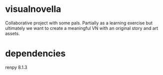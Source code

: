 # visualnovella

Collaborative project with some pals. Partially as a learning exercise
but ultimately we want to create a meaningful VN with an original
story and art assets.


# dependencies
renpy 8.1.3
